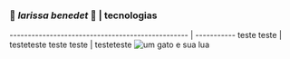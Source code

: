 ### :white_heart: *larissa benedet* :white_heart: | tecnologias
------------------------------------------------- | -----------
teste teste                                       | testeteste
teste teste                                       | testeteste
![um gato e sua lua](https://64.media.tumblr.com/4d6fb25b817d787557310fd9f855e05b/tumblr_ol823iKXBP1u4eu45o1_400.gifv) 


<!--
**larissabenedet/larissabenedet** is a ✨ _special_ ✨ repository because its `README.md` (this file) appears on your GitHub profile.

